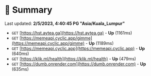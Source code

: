 # 📖 Summary
Last updated: **2/5/2023, 4:40:45 PG "Asia/Kuala_Lumpur"**

- `GET` [https://hst.aytea.ga](https://hst.aytea.ga) - **Up** (1161ms)
- `GET` [https://memeapi.cyclic.app/gimme](https://memeapi.cyclic.app/gimme) - **Up** (1189ms)
- `GET` [https://memeapi.cyclic.app](https://memeapi.cyclic.app) - **Up** (640ms)
- `GET` [https://klik.ml/health](https://klik.ml/health) - **Up** (479ms)
- `GET` [https://dumb.onrender.com](https://dumb.onrender.com) - **Up** (635ms)
